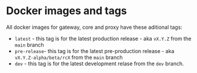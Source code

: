 # Docker images and tags

All docker images for gateway, core and proxy have these aditional tags:

* `latest` - this tag is for the latest production release - aka `vX.Y.Z` from the `main` branch&#x20;
* `pre-release`- this tag is for the latest pre-production release - aka `vX.Y.Z-alpha/beta/rcX` from the `main` branch
* `dev` - this tag is for the latest development relase from the `dev` branch.

